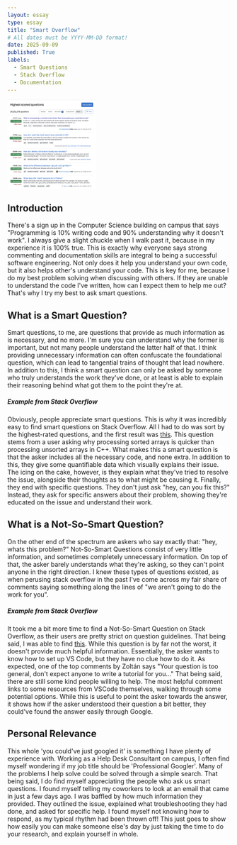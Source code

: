 ```yaml
---
layout: essay
type: essay
title: "Smart Overflow"
# All dates must be YYYY-MM-DD format!
date: 2025-09-09
published: True
labels:
  - Smart Questions
  - Stack Overflow
  - Documentation
---
```

<img width="200px" 
     class="rounded float-start pe-4" 
     src="../img/stackoverflow-photo.png" >
## Introduction
There's a sign up in the Computer Science building on campus that says "Programming is 10% writing code and 90% understanding why it doesn't work". I always give a slight chuckle when I walk past it, because in my experience it is 100% true. This is exactly why everyone says strong commenting and documentation skills are integral to being a successful software engineering. Not only does it help you understand your own code, but it also helps other's understand your code. This is key for me, because I do my best problem solving when discussing with others. If they are unable to understand the code I've written, how can I expect them to help me out? That's why I try my best to ask smart questions.

## What is a Smart Question?
Smart questions, to me, are questions that provide as much information as is necessary, and no more. I'm sure you can understand why the former is important, but not many people understand the latter half of that. I think providing unnecessary information can often confuscate the foundational question, which can lead to tangential trains of thought that lead nowhere. In addition to this, I think a smart question can only be asked by someone who truly understands the work they've done, or at least is able to explain their reasoning behind what got them to the point they're at.

##### Example from Stack Overflow
Obviously, people appreciate smart questions. This is why it was incredibly easy to find smart questions on Stack Overflow. All I had to do was sort by the highest-rated questions, and the first result was [this](https://stackoverflow.com/questions/11227809/why-is-processing-a-sorted-array-faster-than-processing-an-unsorted-array). This question stems from a user asking why processing sorted arrays is quicker than processing unsorted arrays in C++. What makes this a smart question is that the asker includes all the necessary code, and none extra. In addition to this, they give some quantifiable data which visually explains their issue. The icing on the cake, however, is they explain what they've tried to resolve the issue, alongside their thoughts as to what might be causing it. Finally, they end with specific questions. They don't just ask "hey, can you fix this?" Instead, they ask for specific answers about their problem, showing they're educated on the issue and understand their work. 

## What is a Not-So-Smart Question?
On the other end of the spectrum are askers who say exactly that: "hey, whats this problem?" Not-So-Smart Questions consist of very little information, and sometimes completely unnecessary information. On top of that, the asker barely understands what they're asking, so they can't point anyone in the right direction. I knew these types of questions existed, as when perusing stack overflow in the past I've come across my fair share of comments saying something along the lines of "we aren't going to do the work for you".

##### Example from Stack Overflow
It took me a bit more time to find a Not-So-Smart Question on Stack Overflow, as their users are pretty strict on question guidelines. That being said, I was able to find [this](https://stackoverflow.com/questions/74706561/how-to-setup-visual-studio-code-for-c-for-windows). While this question is by far not the worst, it doesn't provide much helpful information. Essentially, the asker wants to know how to set up VS Code, but they have no clue how to do it. As expected, one of the top comments by Zoltán
says "Your question is too general, don't expect anyone to write a tutorial for you..." That being said, there are still some kind people willing to help. The most helpful comment links to some resources from VSCode themselves, walking through some potential options. While this is useful to point the asker towards the answer, it shows how if the asker understood their question a bit better, they could've found the answer easily through Google.

## Personal Relevance
This whole 'you could've just googled it' is something I have plenty of experience with. Working as a Help Desk Consultant on campus, I often find myself wondering if my job title should be 'Professional Googler'. Many of the problems I help solve could be solved through a simple search. That being said, I do find myself appreciating the people who ask us smart questions. I found myself telling my coworkers to look at an email that came in just a few days ago. I was baffled by how much information they provided. They outlined the issue, explained what troubleshooting they had done, and asked for specific help. I found myself not knowing how to respond, as my typical rhythm had been thrown off! This just goes to show how easily you can make someone else's day by just taking the time to do your research, and explain yourself in whole.
